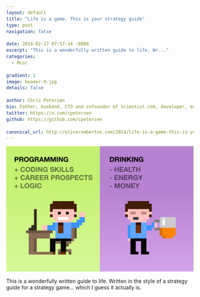 ```yaml
---
layout: default
title: "Life is a game. This is your strategy guide"
type: post
navigation: false

date: 2014-02-17 07:57:14 -0800
excerpt: "This is a wonderfully written guide to life. Wr..."
categories:
  - Misc

gradient: 1
image: header-9.jpg
details: false

author: Chris Petersen
bio: Father, husband, CTO and cofounder of Scientist.com, developer, entrepreneur and technologist.
twitter: https://x.com/cpetersen
github: https://github.com/cpetersen

canonical_url: http://oliveremberton.com/2014/life-is-a-game-this-is-your-strategy-guide/
---
```



  ![Drink-vs-code-1024x684.png](/assets/import/a55fb1c401990ce8949feb8c1c22a95c.png)

 This is a wonderfully written guide to life. Written in the style of a strategy guide for a strategy game… which I guess it actually is.
